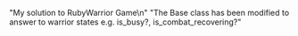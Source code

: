 "My solution to RubyWarrior Game\n"
"The Base class has been modified to answer to warrior states e.g. is_busy?, is_combat_recovering?"

